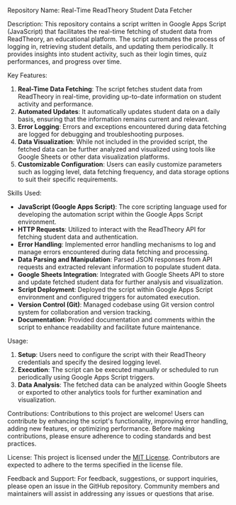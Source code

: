 Repository Name: Real-Time ReadTheory Student Data Fetcher

Description:
This repository contains a script written in Google Apps Script (JavaScript) that facilitates the real-time fetching of student data from ReadTheory, an educational platform. The script automates the process of logging in, retrieving student details, and updating them periodically. It provides insights into student activity, such as their login times, quiz performances, and progress over time.

Key Features:
1. **Real-Time Data Fetching**: The script fetches student data from ReadTheory in real-time, providing up-to-date information on student activity and performance.
2. **Automated Updates**: It automatically updates student data on a daily basis, ensuring that the information remains current and relevant.
3. **Error Logging**: Errors and exceptions encountered during data fetching are logged for debugging and troubleshooting purposes.
4. **Data Visualization**: While not included in the provided script, the fetched data can be further analyzed and visualized using tools like Google Sheets or other data visualization platforms.
5. **Customizable Configuration**: Users can easily customize parameters such as logging level, data fetching frequency, and data storage options to suit their specific requirements.

Skills Used:
- **JavaScript (Google Apps Script)**: The core scripting language used for developing the automation script within the Google Apps Script environment.
- **HTTP Requests**: Utilized to interact with the ReadTheory API for fetching student data and authentication.
- **Error Handling**: Implemented error handling mechanisms to log and manage errors encountered during data fetching and processing.
- **Data Parsing and Manipulation**: Parsed JSON responses from API requests and extracted relevant information to populate student data.
- **Google Sheets Integration**: Integrated with Google Sheets API to store and update fetched student data for further analysis and visualization.
- **Script Deployment**: Deployed the script within Google Apps Script environment and configured triggers for automated execution.
- **Version Control (Git)**: Managed codebase using Git version control system for collaboration and version tracking.
- **Documentation**: Provided documentation and comments within the script to enhance readability and facilitate future maintenance.

Usage:
1. **Setup**: Users need to configure the script with their ReadTheory credentials and specify the desired logging level.
2. **Execution**: The script can be executed manually or scheduled to run periodically using Google Apps Script triggers.
3. **Data Analysis**: The fetched data can be analyzed within Google Sheets or exported to other analytics tools for further examination and visualization.

Contributions:
Contributions to this project are welcome! Users can contribute by enhancing the script's functionality, improving error handling, adding new features, or optimizing performance. Before making contributions, please ensure adherence to coding standards and best practices.

License:
This project is licensed under the [MIT License](https://opensource.org/licenses/MIT). Contributors are expected to adhere to the terms specified in the license file.

Feedback and Support:
For feedback, suggestions, or support inquiries, please open an issue in the GitHub repository. Community members and maintainers will assist in addressing any issues or questions that arise.
